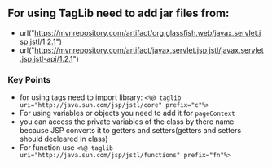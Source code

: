 ## For using TagLib need to add jar files from:
- url("https://mvnrepository.com/artifact/org.glassfish.web/javax.servlet.jsp.jstl/1.2.1")
- url("https://mvnrepository.com/artifact/javax.servlet.jsp.jstl/javax.servlet.jsp.jstl-api/1.2.1")

### Key Points
- for using tags need to import library: `<%@ taglib uri="http://java.sun.com/jsp/jstl/core" prefix="c"%>`
- For using variables or objects you need to add it for `pageContext` 
- you can access the private variables of the class by there name because JSP converts it to getters and setters(getters and setters should decleared in class)
- For function use `<%@ taglib uri="http://java.sun.com/jsp/jstl/functions" prefix="fn"%>`
